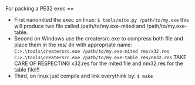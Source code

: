 For packing a PE32 exec ==
- First nanomited the exec on linux:
```$ tools/mite.py /path/to/my.exe```
this will produce two file called /path/to/my.exe-mited and /path/to/my.exe-table.
- Second on Windows use the creatersrc.exe to compress both file and place them in the res/ dir with appropriate name:
``` C:>.\tools\creatersrc.exe /path/to/my.exe-mited res/x32.res ```
``` C:>.\tools\creatersrc.exe /path/to/my.exe-table res/nm32.res```
TAKE CARE OF RESPECTING x32.res for the mited file and nm32.res for the table file!!!
- Third, on linux just compile and link everythink by:
```$ make```
